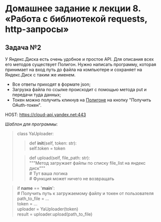 # Домашнее задание к лекции 8. «Работа с библиотекой requests, http-запросы»
## Задача №2

У Яндекс.Диска есть очень удобное и простое API. Для описания всех его методов существует Полигон. Нужно написать программу, которая принимает на вход путь до файла на компьютере и сохраняет на Яндекс.Диск с таким же именем.

- Все ответы приходят в формате json;
- Загрузка файла по ссылке происходит с помощью метода put и передачи туда данных;
- Токен можно получить кликнув на [Полигоне](https://yandex.ru/dev/disk/poligon/) на кнопку "Получить OAuth-токен".

 
 HOST: https://cloud-api.yandex.net:443  
  
_Шаблон для программы_:

>class YaUploader:  
> 
>>    def __init__(self, token: str):  
>        self.token = token
>
> >   def upload(self, file_path: str):  
>       """Метод загружает файлы по списку file_list на яндекс диск"""  
>        # Тут ваша логика  
>        # Функция может ничего не возвращать


>if __name__ == '__main__':  
    # Получить путь к загружаемому файлу и токен от пользователя  
    path_to_file = ...  
    token = ...  
    uploader = YaUploader(token)  
    result = uploader.upload(path_to_file)  